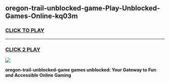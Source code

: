 
## oregon-trail-unblocked-game-Play-Unblocked-Games-Online-kq03m
<h3>
<a href="https://premium76.site?title=oregon-trail-unblocked-game&ref=24A">CLICK TO PLAY</a></h3>
<hr>

<h3>
<a href="https://premium76.site?title=oregon-trail-unblocked-game&ref=24A">CLICK 2 PLAY</a>
  
</h3>

<a href="https://premium76.site?title=oregon-trail-unblocked-game&ref=24A"><img src="https://clearcache.store/games.png"></a>


**oregon-trail-unblocked-game games unblocked: Your Gateway to Fun and Accessible Online Gaming**
